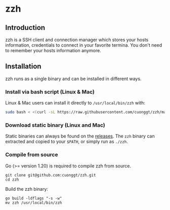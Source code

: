 # zzh

<a name="introduction"></a>
## Introduction

zzh is a SSH client and connection manager which stores your hosts information, credentials to connect in your favorite termina. You don't need to remember your hosts information anymore.

<a name="installation"></a>
## Installation

zzh runs as a single binary and can be installed in different ways.

<a name="install-via-bash-script-linux-mac"></a>
### Install via bash script (Linux & Mac)

Linux & Mac users can install it directly to `/usr/local/bin/zzh` with:

```bash
sudo bash < <(curl -sL https://raw.githubusercontent.com/cuonggt/zzh/master/install.sh)
```

<a name="download-static-binary-linux-mac"></a>
### Download static binary (Linux and Mac)

Static binaries can always be found on the [releases](https://github.com/cuonggt/zzh/releases/latest). The `zzh` binary can extracted and copied to your `$PATH`, or simply run as `./zzh`.

<a name="compile-from-source"></a>
### Compile from source

Go (>= version 1.20) is required to compile zzh from source.

```shell
git clone git@github.com:cuonggt/zzh.git
cd zzh
```

Build the zzh binary:

```shell
go build -ldflags "-s -w"
mv zzh /usr/local/bin/zzh
```
